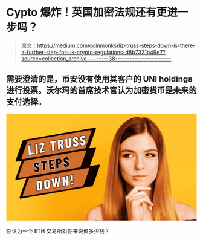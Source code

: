 # Cypto 爆炸！英国加密法规还有更进一步吗？

> 原文：<https://medium.com/coinmonks/liz-truss-steps-down-is-there-a-further-step-for-uk-crypto-regulations-d8b7321b49e7?source=collection_archive---------38----------------------->

## 需要澄清的是，币安没有使用其客户的 UNI holdings 进行投票。沃尔玛的首席技术官认为加密货币是未来的支付选择。

![](img/dc23a487b089165cc32c9874b9d8aa76.png)

你认为一个 ETH 交易所对你来说值多少钱？